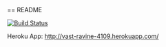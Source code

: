 == README

[![Build Status](https://travis-ci.org/stephenprill/gCamp.svg?branch=master)](https://travis-ci.org/stephenprill/gCamp)

Heroku App: http://vast-ravine-4109.herokuapp.com/
